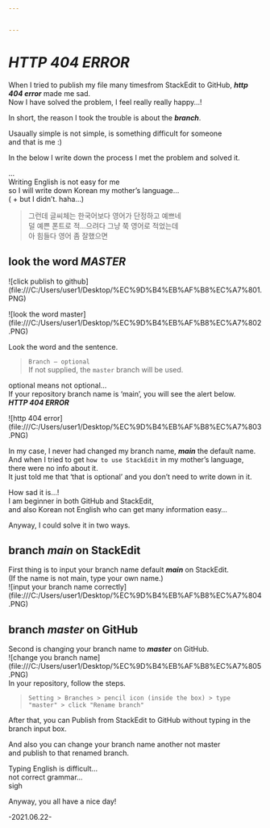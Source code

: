 ```yaml
---


---
```


<h1 id="http-404-error"><em><strong>HTTP 404 ERROR</strong></em></h1>
<p>When I tried to publish my file many timesfrom StackEdit to GitHub, <em><strong>http 404 error</strong></em> made me sad.<br>
Now I have solved the problem, I feel really really happy…!</p>
<p>In short, the reason I took the trouble is about the <em><strong>branch</strong></em>.</p>
<p>Usaually simple is not simple, is something difficult for someone<br>
and that is me  :)</p>
<p>In the below I write down the process I met the problem and solved it.</p>
<p>…<br>
Writing English is not easy for me<br>
so I will write down Korean my mother’s language…<br>
( + but I didn’t. haha…)</p>
<blockquote>
<p>그런데 글씨체는 한국어보다 영어가 단정하고 예쁘네<br>
덜 예쁜 폰트로 적…으려다 그냥 쭉 영어로 적었는데<br>
아 힘들다 영어 좀 잘했으면</p>
</blockquote>
<h2 id="look-the-word-master">look the word <em><strong>MASTER</strong></em></h2>
<p>![click publish to github](file:///C:/Users/user1/Desktop/%EC%9D%B4%EB%AF%B8%EC%A7%801.PNG)</p>
<p>![look the word master](file:///C:/Users/user1/Desktop/%EC%9D%B4%EB%AF%B8%EC%A7%802.PNG)</p>
<p>Look the word and the sentence.</p>
<blockquote>
<p><code>Branch — optional</code><br>
If not supplied, the <code>master</code> branch will be used.</p>
</blockquote>
<p>optional means not optional…<br>
If your repository branch name is ‘main’, you will see the alert below.<br>
<em><strong>HTTP 404 ERROR</strong></em></p>
<p>![http 404 error](file:///C:/Users/user1/Desktop/%EC%9D%B4%EB%AF%B8%EC%A7%803.PNG)</p>
<p>In my case, I never had changed my branch name,  <em><strong>main</strong></em> the default name.<br>
And when I tried to get <code>how to use StackEdit</code> in my mother’s language,<br>
there were no info about it.<br>
It just told me that ‘that is optional’ and you don’t need to write down in it.</p>
<p>How sad it is…!<br>
I am beginner in both GitHub and StackEdit,<br>
and also Korean not English who can get many information easy…</p>
<p>Anyway, I could solve it in two ways.</p>
<h2 id="branch-main-on-stackedit">branch <em><strong>main</strong></em> on StackEdit</h2>
<p>First thing is to input your branch name default <em><strong>main</strong></em> on StackEdit.<br>
(If the name is not main, type your own name.)<br>
![input your branch name correctly](file:///C:/Users/user1/Desktop/%EC%9D%B4%EB%AF%B8%EC%A7%804.PNG)</p>
<h2 id="branch-master-on-github">branch <em><strong>master</strong></em> on GitHub</h2>
<p>Second is changing your branch name to <em><strong>master</strong></em> on GitHub.<br>
![change you branch name](file:///C:/Users/user1/Desktop/%EC%9D%B4%EB%AF%B8%EC%A7%805.PNG)<br>
In your repository, follow the steps.</p>
<blockquote>
<p><code>Setting &gt; Branches &gt; pencil icon (inside the box) &gt; type "master" &gt; click "Rename branch"</code></p>
</blockquote>
<p>After that, you can Publish from StackEdit to GitHub without typing in the branch input box.</p>
<p>And also you can change your branch name another not master<br>
and publish to that renamed branch.</p>
<p>Typing English is difficult…<br>
not correct grammar…<br>
sigh</p>
<p>Anyway, you all have a nice day!</p>
<p>-2021.06.22-</p>

